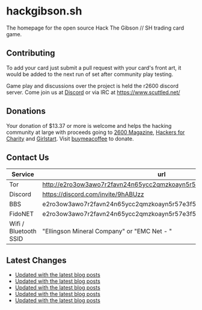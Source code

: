 # hackgibson.sh
The homepage for the open source Hack The Gibson // SH trading card game.


## Contributing

To add your card just submit a pull request with your card's front art, it would be added to the next run of set after community play testing.

Game play and discussions over the project is held the r2600 discord server. Come join us at [Discord](https://discord.com/invite/9hABUzz) or via IRC at https://www.scuttled.net/


## Donations

Your donation of $13.37 or more is welcome and helps the hacking community at large with proceeds going to [2600 Magazine](https://2600.com/), [Hackers for Charity](https://hackersforcharity.org) and [Girlstart](https://girlstart.org).  Visit [buymeacoffee](https://www.buymeacoffee.com/hackgibson.sh) to donate.


## Contact Us

Service | url
-|-
Tor | http://e2ro3ow3awo7r2favn24n65ycc2qmzkoayn5r57e3f56nvjwdcgg32ad.onion
Discord | https://discord.com/invite/9hABUzz
BBS | e2ro3ow3awo7r2favn24n65ycc2qmzkoayn5r57e3f56nvjwdcgg32ad.onion:23
FidoNET | e2ro3ow3awo7r2favn24n65ycc2qmzkoayn5r57e3f56nvjwdcgg32ad.onion:24554
Wifi / Bluetooth SSID | "Ellingson Mineral Company" or "EMC Net - <fidonet address>"

## Latest Changes
<!-- BLOG-POST-LIST:START -->
- [Updated with the latest blog posts](https://github.com/DFW2600/hackgibson.sh/commit/8bff4b58aedbd5f80009ea2384315c4394d62b65)
- [Updated with the latest blog posts](https://github.com/DFW2600/hackgibson.sh/commit/a2b19192ebe8295b01e8dcf2a98fcb7ebbecd3a2)
- [Updated with the latest blog posts](https://github.com/DFW2600/hackgibson.sh/commit/6c04bcda8546ca21cf742ea08ea4bc169bf35f3c)
- [Updated with the latest blog posts](https://github.com/DFW2600/hackgibson.sh/commit/d8706b89e4e33f5557e78c06431f7b921c53904f)
- [Updated with the latest blog posts](https://github.com/DFW2600/hackgibson.sh/commit/ff1c7b001b45ed93fcb96486edefa39f203dc7c3)
<!-- BLOG-POST-LIST:END -->
